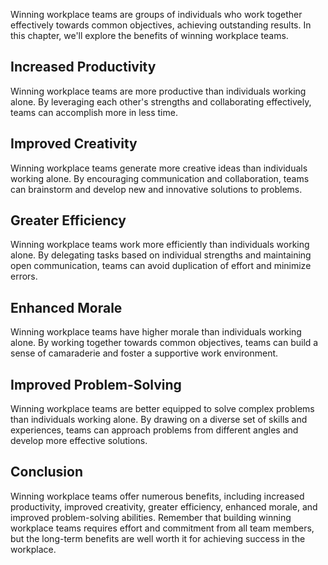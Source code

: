 
Winning workplace teams are groups of individuals who work together effectively towards common objectives, achieving outstanding results. In this chapter, we'll explore the benefits of winning workplace teams.

Increased Productivity
----------------------

Winning workplace teams are more productive than individuals working alone. By leveraging each other's strengths and collaborating effectively, teams can accomplish more in less time.

Improved Creativity
-------------------

Winning workplace teams generate more creative ideas than individuals working alone. By encouraging communication and collaboration, teams can brainstorm and develop new and innovative solutions to problems.

Greater Efficiency
------------------

Winning workplace teams work more efficiently than individuals working alone. By delegating tasks based on individual strengths and maintaining open communication, teams can avoid duplication of effort and minimize errors.

Enhanced Morale
---------------

Winning workplace teams have higher morale than individuals working alone. By working together towards common objectives, teams can build a sense of camaraderie and foster a supportive work environment.

Improved Problem-Solving
------------------------

Winning workplace teams are better equipped to solve complex problems than individuals working alone. By drawing on a diverse set of skills and experiences, teams can approach problems from different angles and develop more effective solutions.

Conclusion
----------

Winning workplace teams offer numerous benefits, including increased productivity, improved creativity, greater efficiency, enhanced morale, and improved problem-solving abilities. Remember that building winning workplace teams requires effort and commitment from all team members, but the long-term benefits are well worth it for achieving success in the workplace.
